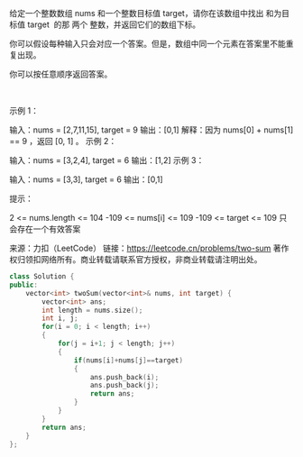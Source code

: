 给定一个整数数组 nums 和一个整数目标值 target，请你在该数组中找出 和为目标值 target  的那 两个 整数，并返回它们的数组下标。

你可以假设每种输入只会对应一个答案。但是，数组中同一个元素在答案里不能重复出现。

你可以按任意顺序返回答案。

 

示例 1：

输入：nums = [2,7,11,15], target = 9
输出：[0,1]
解释：因为 nums[0] + nums[1] == 9 ，返回 [0, 1] 。
示例 2：

输入：nums = [3,2,4], target = 6
输出：[1,2]
示例 3：

输入：nums = [3,3], target = 6
输出：[0,1]
 

提示：

2 <= nums.length <= 104
-109 <= nums[i] <= 109
-109 <= target <= 109
只会存在一个有效答案

来源：力扣（LeetCode）
链接：https://leetcode.cn/problems/two-sum
著作权归领扣网络所有。商业转载请联系官方授权，非商业转载请注明出处。

```C++
class Solution {
public:
    vector<int> twoSum(vector<int>& nums, int target) {
        vector<int> ans;
        int length = nums.size();
        int i, j;
        for(i = 0; i < length; i++)
        {
            for(j = i+1; j < length; j++)
            {
                if(nums[i]+nums[j]==target)
                {
                    ans.push_back(i);
                    ans.push_back(j);
                    return ans;
                }
            }
        }
        return ans;
    }
};
```

